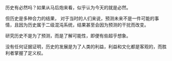 历史有必然吗？如果从马后炮来看，似乎认为今天的就是必然。

但历史是多种合力的结果， 对于当时的人们来说，预测未来不是一件可能的事情，且因为历史属于二级混沌系统，结果甚至会因为预测的干扰而改变。

研究历史不是为了预测，而是了解可能性，即便有些超乎想象。

没有任何证据证明，历史的发展是为了人类的利益，利益和文化都是客观的，而胜利者掌握了定义权。
